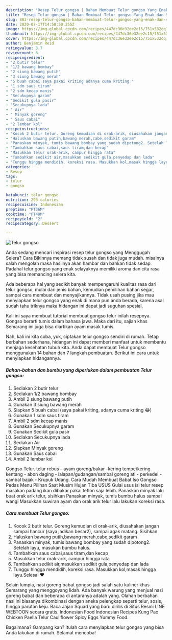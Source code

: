 ```yaml
---
description: "Resep Telur gongso | Bahan Membuat Telur gongso Yang Enak dan Simpel"
title: "Resep Telur gongso | Bahan Membuat Telur gongso Yang Enak dan Simpel"
slug: 803-resep-telur-gongso-bahan-membuat-telur-gongso-yang-enak-dan-simpel
date: 2020-07-17T14:58:50.255Z
image: https://img-global.cpcdn.com/recipes/447dc36e32ee2c15/751x532cq70/telur-gongso-foto-resep-utama.jpg
thumbnail: https://img-global.cpcdn.com/recipes/447dc36e32ee2c15/751x532cq70/telur-gongso-foto-resep-utama.jpg
cover: https://img-global.cpcdn.com/recipes/447dc36e32ee2c15/751x532cq70/telur-gongso-foto-resep-utama.jpg
author: Benjamin Reid
ratingvalue: 3.7
reviewcount: 6
recipeingredient:
- "2 butir telur"
- "1/2 bawang bombay"
- "2 siung bawang putih"
- "3 siung bawang merah"
- "5 buah cabai saya pakai kriting adanya cuma kriting "
- "1 sdm saus tiram"
- "2 sdm kecap manis"
- "Secukupnya garam"
- "Sedikit gula pasir"
- "Secukupnya lada"
- " Air"
- " Minyak goreng"
- " Saus cabai"
- "2 lembar kol"
recipeinstructions:
- "Kocok 2 butir telur. Goreng kemudian di orak-arik, diusahakan jangan sampai hancur (saya jadikan besar2), sampai agak matang. Sisihkan"
- "Haluskan bawang putih,bawang merah,cabe,sedikit garam"
- "Panaskan minyak, tumis bawang bombay yang sudah dipotong2. Setelah layu, masukan bumbu halus."
- "Tambahkan saus cabai,saus tiram,dan kecap"
- "Masukkan telur orak-arik, campur hingga rata"
- "Tambahkan sedikit air,masukkan sedikit gula,penyedap dan lada"
- "Tunggu hingga mendidih, koreksi rasa. Masukkan kol,masak hingga layu.Selesai ❤"
categories:
- Resep
tags:
- telur
- gongso

katakunci: telur gongso 
nutrition: 293 calories
recipecuisine: Indonesian
preptime: "PT36M"
cooktime: "PT49M"
recipeyield: "2"
recipecategory: Dessert

---
```



![Telur gongso](https://img-global.cpcdn.com/recipes/447dc36e32ee2c15/751x532cq70/telur-gongso-foto-resep-utama.jpg)

Anda sedang mencari inspirasi resep telur gongso yang Menggugah Selera? Cara Bikinnya memang tidak susah dan tidak juga mudah. misalnya salah mengolah maka hasilnya akan hambar dan bahkan tidak sedap. Padahal telur gongso yang enak selayaknya memiliki aroma dan cita rasa yang bisa memancing selera kita.

Ada beberapa hal yang sedikit banyak mempengaruhi kualitas rasa dari telur gongso, mulai dari jenis bahan, kemudian pemilihan bahan segar, sampai cara membuat dan menyajikannya. Tidak usah pusing jika mau menyiapkan telur gongso yang enak di mana pun anda berada, karena asal sudah tahu triknya maka hidangan ini dapat jadi suguhan spesial.

Kali ini saya membuat tutorial membuat gongso telur inilah resepnya. Gongso berarti tumis dalam bahasa jawa. Maka dari itu, sajian khas Semarang ini juga bisa diartikan ayam masak tumis.


Nah, kali ini kita coba, yuk, ciptakan telur gongso sendiri di rumah. Tetap berbahan sederhana, hidangan ini dapat memberi manfaat untuk membantu menjaga kesehatan tubuh kita. Anda dapat membuat Telur gongso menggunakan 14 bahan dan 7 langkah pembuatan. Berikut ini cara untuk menyiapkan hidangannya.

<!--inarticleads1-->

##### Bahan-bahan dan bumbu yang diperlukan dalam pembuatan Telur gongso:

1. Sediakan 2 butir telur
1. Sediakan 1/2 bawang bombay
1. Ambil 2 siung bawang putih
1. Gunakan 3 siung bawang merah
1. Siapkan 5 buah cabai (saya pakai kriting, adanya cuma kriting 😂)
1. Gunakan 1 sdm saus tiram
1. Ambil 2 sdm kecap manis
1. Gunakan Secukupnya garam
1. Gunakan Sedikit gula pasir
1. Sediakan Secukupnya lada
1. Sediakan  Air
1. Siapkan  Minyak goreng
1. Gunakan  Saus cabai
1. Ambil 2 lembar kol


Gongso Telur. telur rebus - ayam goreng/bakar -kering tempe/kering kentang - abon daging - lalapan/gudangan/sambal goreng ati - perkedel - sambal bajak - Krupuk Udang. Cara Mudah Membuat Babat Iso Gongso Pedas Menu Pilihan Saat Musim Hujan Tiba USUS Gulai usus isi telur resep masakan padang ikan dibakar pakai teflon saja lebih. Panaskan minyak lalu buat orak arik telur, sisihkan Panaskan minyak, tumis bumbu halus sampai wangi Masukkan suwiran ayam dan orak arik telur lalu lakukan koreksi rasa. 

<!--inarticleads2-->

##### Cara membuat Telur gongso:

1. Kocok 2 butir telur. Goreng kemudian di orak-arik, diusahakan jangan sampai hancur (saya jadikan besar2), sampai agak matang. Sisihkan
1. Haluskan bawang putih,bawang merah,cabe,sedikit garam
1. Panaskan minyak, tumis bawang bombay yang sudah dipotong2. Setelah layu, masukan bumbu halus.
1. Tambahkan saus cabai,saus tiram,dan kecap
1. Masukkan telur orak-arik, campur hingga rata
1. Tambahkan sedikit air,masukkan sedikit gula,penyedap dan lada
1. Tunggu hingga mendidih, koreksi rasa. Masukkan kol,masak hingga layu.Selesai ❤


Selain lumpia, nasi goreng babat gongso jadi salah satu kuliner khas Semarang yang menggoyang lidah. Ada banyak warung yang menjual nasi goreng babat dan beberapa di antaranya adalah yang. Olahan berbahan nasi ini biasanya dikombinasi dengan aneka pelengkap seperti telur, sosis, hingga parutan keju. Baca Jajan Squad yang baru dirilis di Situs Resmi LINE WEBTOON secara gratis. Indonesian Food Indonesian Recipes Kung Pao Chicken Paella Telur Cauliflower Spicy Eggs Yummy Food. 

Bagaimana? Gampang kan? Itulah cara menyiapkan telur gongso yang bisa Anda lakukan di rumah. Selamat mencoba!
